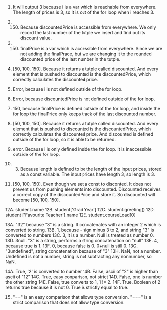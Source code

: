 1. It will output 3 because i is a var which is reachable from everywhere. The length of prices is 3, so it is out of the for loop when i reaches 3. 

2. 150. Because discountedPrice is accessible from everywhere. We only record the last number of the tutple we insert and find out its discount value. 

3. 150. finalPrice is a var which is accessible from everywhere. Since we are not adding the finalPrace, but we are changing it to the rounded discounted price of the last number in the tutple. 

4. [50, 100, 150]. Because it returns a tutple called discounted. And every element that is pushed to discounted is the discountedPrice, which correctly calculates the discounted price. 

5. Error, because i is not defined outside of the for loop. 

6. Error, because discountedPrice is not defined outside of the for loop. 

7. 150, because finalPrice is defined outside of the for loop, and inside the for loop the finalPrice only keeps track of the last discounted number. 

8. [50, 100, 150]. Because it returns a tutple called discounted. And every element that is pushed to discounted is the discountedPrice, which correctly calculates the discounted price. And discounted is defined outside of the for loop, so it is able to be returned. 

9. error. Because i is only defined inside the for loop. It is inaccessible outside of the for loop. 

10. 3. Because length is defined to be the length of the input prices, stored as a const variable. The input prices have length 3, so length is 3. 

11. [50, 100, 150]. Even though we set a const to disconted. It does not prevent us from pushing elements into discounted. Discounted receives a correct copy of the discountedPrice and store it. So discounted will become [50, 100, 150]. 

12A. student.name
12B. student['Grad Year']
12C. student.greeting()
12D. student ['Favourite Teacher'].name
12E. student.courseLoad[0]

13A. "32" because "3" is a string. It concatenates with an integer 2 which is converted to string. 
13B. 1, because - sign minus 3 to 2, and string "3" is converted to numbers 
13C. 3, it is a number. Null is treated as number 0. 
13D. 3null. "3" is a string, performs a string concatenation on "null"
13E. 4, because true is 1. 
13F. 0, because false is 0. 0+null is still 0. 
13G. "3undefined", string concatenation because of "3"
13H. NaN, not a number. Undefined is not a number, string is not subtracting any nonnumber, so NaN. 

14A. True, '2' is converted to number 
14B. False, ascii of "2" is higher than ascii of "12"
14C. True, easy conparison, not strict 
14D. False, one is number the other string
14E. False, true converts to 1, 1 != 2. 
14F. True. Boolean of 2 returns true because it is not 0. True is strictly equal to true. 

15. "==" is an easy comparison that allows type conversion. "===" is a strict comparison that does not allow type conversion. 

